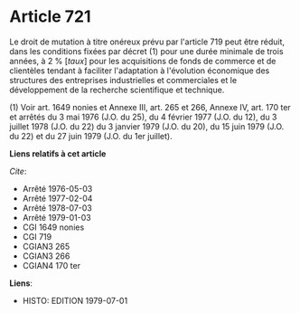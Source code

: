 # Article 721

Le droit de mutation à titre onéreux prévu par l'article 719 peut être réduit, dans les conditions fixées par décret (1) pour
une durée minimale de trois années, à 2 % [*taux*] pour les acquisitions de fonds de commerce et de clientèles tendant à
faciliter l'adaptation à l'évolution économique des structures des entreprises industrielles et commerciales et le
développement de la recherche scientifique et technique.

(1) Voir art. 1649 nonies et Annexe III, art. 265 et 266, Annexe IV, art. 170 ter et arrêtés du 3 mai 1976 (J.O. du 25), du 4
février 1977 (J.O. du 12), du 3 juillet 1978 (J.O. du 22) du 3 janvier 1979 (J.O. du 20), du 15 juin 1979 (J.O. du 22) et du
27 juin 1979 (J.O. du 1er juillet).

**Liens relatifs à cet article**

_Cite_:

  - Arrêté 1976-05-03
  - Arrêté 1977-02-04
  - Arrêté 1978-07-03
  - Arrêté 1979-01-03
  - CGI 1649 nonies
  - CGI 719
  - CGIAN3 265
  - CGIAN3 266
  - CGIAN4 170 ter

**Liens**:

  - HISTO: EDITION 1979-07-01
